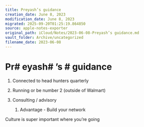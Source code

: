 ```yaml
---
title: Preyash’s guidance
creation_date: June 8, 2023
modification_date: June 8, 2023
migrated: 2025-09-20T01:25:19.864850
source: apple-notes-exporter
original_path: iCloud/Notes/2023-06-08-Preyash’s guidance.md
vault_folder: Archive/uncategorized
filename_date: 2023-06-08
---
```



# Pr# eyash# ’s # guidance # 

1. Connected to head hunters quarterly 

2. Running or be number 2 (outside of Walmart) 

3. Consulting / advisory 

	1. Advantage - Build your network 

Culture is super important where you’re going 

